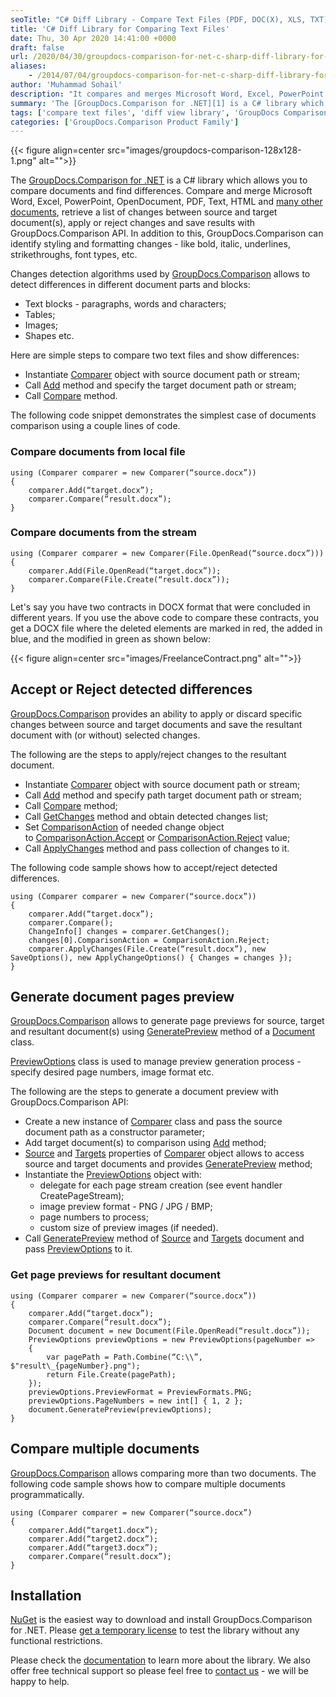 ```yaml
---
seoTitle: "C# Diff Library - Compare Text Files (PDF, DOC(X), XLS, TXT) in .NET"
title: 'C# Diff Library for Comparing Text Files'
date: Thu, 30 Apr 2020 14:41:00 +0000
draft: false
url: /2020/04/30/groupdocs-comparison-for-net-c-sharp-diff-library-for-comparing-text-files/
aliases:
    - /2014/07/04/groupdocs-comparison-for-net-c-sharp-diff-library-for-comparing-text-files/
author: 'Muhammad Sohail'
description: "It compares and merges Microsoft Word, Excel, PowerPoint, OpenDocument ODT, PDF, Text and HTML documents. Document comparison API compares content to detect changes for words, paragraphs and characters."
summary: 'The [GroupDocs.Comparison for .NET][1] is a C# library which allows you to compare documents and find differences. Compare and merge Microsoft Word, Excel, PowerPoint, OpenDocument, PDF, Text, HTML and [many other documents][2], retrieve a list of changes between source and target document(s), apply or reject changes and save results with GroupDocs.Comparison API. In addition to this, GroupDocs.Comparison can identify styling and formatting changes - like bold, italic, underlines, strikethroughs, font types, etc.'
tags: ['compare text files', 'diff view library', 'GroupDocs Comparison']
categories: ['GroupDocs.Comparison Product Family']
---
```




{{< figure align=center src="images/groupdocs-comparison-128x128-1.png" alt="">}}


The [GroupDocs.Comparison for .NET][3] is a C# library which allows you to compare documents and find differences. Compare and merge Microsoft Word, Excel, PowerPoint, OpenDocument, PDF, Text, HTML and [many other documents][4], retrieve a list of changes between source and target document(s), apply or reject changes and save results with GroupDocs.Comparison API. In addition to this, GroupDocs.Comparison can identify styling and formatting changes - like bold, italic, underlines, strikethroughs, font types, etc.

Changes detection algorithms used by [GroupDocs.Comparison][5] allows to detect differences in different document parts and blocks:

*   Text blocks - paragraphs, words and characters;
*   Tables;
*   Images;
*   Shapes etc.

Here are simple steps to compare two text files and show differences: 

*   Instantiate [Comparer][6] object with source document path or stream;
*   Call [Add][7] method and specify the target document path or stream;
*   Call [Compare][8] method.

The following code snippet demonstrates the simplest case of documents comparison using a couple lines of code. 

### Compare documents from local file

```
using (Comparer comparer = new Comparer(“source.docx”))
{
    comparer.Add(“target.docx”);
    comparer.Compare(“result.docx”);
}
```

### Compare documents from the stream
```
using (Comparer comparer = new Comparer(File.OpenRead(“source.docx”)))
{
    comparer.Add(File.OpenRead(“target.docx”));
    comparer.Compare(File.Create(“result.docx”));
}
```

Let's say you have two contracts in DOCX format that were concluded in different years. If you use the above code to compare these contracts, you get a DOCX file where the deleted elements are marked in red, the added in blue, and the modified in green as shown below:



{{< figure align=center src="images/FreelanceContract.png" alt="">}}


## Accept or Reject detected differences

[GroupDocs.Comparison][9] provides an ability to apply or discard specific changes between source and target documents and save the resultant document with (or without) selected changes.

The following are the steps to apply/reject changes to the resultant document.

*   Instantiate [Comparer][10] object with source document path or stream;
*   Call _[A][11]_[dd][12] method and specify path target document path or stream;
*   Call [Compare][13] method;
*   Call [GetChanges][14] method and obtain detected changes list;
*   Set [ComparisonAction][15] of needed change object to [ComparisonAction.Accept][16] or [ComparisonAction.Reject][17] value;
*   Call [ApplyChanges][18] method and pass collection of changes to it.

The following code sample shows how to accept/reject detected differences.

```
using (Comparer comparer = new Comparer(“source.docx”))
{
    comparer.Add(“target.docx”);
    comparer.Compare();
    ChangeInfo[] changes = comparer.GetChanges();
    changes[0].ComparisonAction = ComparisonAction.Reject;
    comparer.ApplyChanges(File.Create(“result.docx”), new SaveOptions(), new ApplyChangeOptions() { Changes = changes });
}
```

## Generate document pages preview

[GroupDocs.Comparison][19] allows to generate page previews for source, target and resultant document(s) using [GeneratePreview][20] method of a [Document][21] class.

[PreviewOptions][22] class is used to manage preview generation process - specify desired page numbers, image format etc.

The following are the steps to generate a document preview with GroupDocs.Comparison API:

*   Create a new instance of [Comparer][23] class and pass the source document path as a constructor parameter;
*   Add target document(s) to comparison using [Add][24] method;
*   [Source][25] and [Targets][26] properties of [Comparer][27] object allows to access source and target documents and provides [GeneratePreview][28] method;
*   Instantiate the [PreviewOptions][29] object with:
    *   delegate for each page stream creation (see event handler CreatePageStream); 
    *   image preview format - PNG / JPG / BMP;
    *   page numbers to process;
    *   custom size of preview images (if needed).
*   Call [GeneratePreview][30] method of [Source][31] and [Targets][32] document and pass [PreviewOptions][33] to it.

### Get page previews for resultant document

```
using (Comparer comparer = new Comparer(“source.docx”))
{
    comparer.Add(“target.docx”);
    comparer.Compare(“result.docx”);
    Document document = new Document(File.OpenRead(“result.docx”));
    PreviewOptions previewOptions = new PreviewOptions(pageNumber =>
    {
        var pagePath = Path.Combine(“C:\\”, $"result\_{pageNumber}.png");
        return File.Create(pagePath);
    });
    previewOptions.PreviewFormat = PreviewFormats.PNG;
    previewOptions.PageNumbers = new int[] { 1, 2 };
    document.GeneratePreview(previewOptions);
}
```

## Compare multiple documents

[GroupDocs.Comparison][34] allows comparing more than two documents. The following code sample shows how to compare multiple documents programmatically.

```
using (Comparer comparer = new Comparer(“source.docx”)
{
    comparer.Add(“target1.docx”);
    comparer.Add(“target2.docx”);
    comparer.Add(“target3.docx”);
    comparer.Compare(“result.docx”);
}
```

## Installation

[NuGet][35] is the easiest way to download and install GroupDocs.Comparison for .NET. Please [get a temporary license][36] to test the library without any functional restrictions.

Please check the [documentation][37] to learn more about the library. We also offer free technical support so please feel free to [contact us][38] - we will be happy to help.


[1]: https://products.groupdocs.com/comparison/net
[2]: https://docs.groupdocs.com/comparison/net
[3]: https://products.groupdocs.com/comparison/net
[4]: https://docs.groupdocs.com/comparison/net
[5]: https://apireference.groupdocs.com/comparison/net
[6]: https://apireference.groupdocs.com/net/comparison/groupdocs.comparison/comparer
[7]: https://apireference.groupdocs.com/net/comparison/groupdocs.comparison/comparer/methods/add/index
[8]: https://apireference.groupdocs.com/net/comparison/groupdocs.comparison/comparer/methods/compare/index
[9]: https://products.groupdocs.com/comparison/net
[10]: https://apireference.groupdocs.com/net/comparison/groupdocs.comparison/comparer
[11]: https://apireference.groupdocs.com/net/comparison/groupdocs.comparison/comparer/methods/add/index
[12]: https://apireference.groupdocs.com/net/comparison/groupdocs.comparison/comparer/methods/add/index
[13]: https://apireference.groupdocs.com/net/comparison/groupdocs.comparison/comparer/methods/compare/index
[14]: https://apireference.groupdocs.com/net/comparison/groupdocs.comparison/comparer/methods/getchanges/index
[15]: https://apireference.groupdocs.com/net/comparison/groupdocs.comparison.result/changeinfo/properties/comparisonaction
[16]: https://apireference.groupdocs.com/net/comparison/groupdocs.comparison.result/comparisonaction
[17]: https://apireference.groupdocs.com/net/comparison/groupdocs.comparison.result/comparisonaction
[18]: https://apireference.groupdocs.com/net/comparison/groupdocs.comparison/comparer/methods/applychanges/index
[19]: https://products.groupdocs.com/comparison/net
[20]: https://apireference.groupdocs.com/net/comparison/groupdocs.comparison/document/methods/generatepreview
[21]: https://apireference.groupdocs.com/net/comparison/groupdocs.comparison/document
[22]: https://apireference.groupdocs.com/net/comparison/groupdocs.comparison.options/previewoptions
[23]: https://apireference.groupdocs.com/net/comparison/groupdocs.comparison/comparer
[24]: https://apireference.groupdocs.com/net/comparison/groupdocs.comparison/comparer/methods/add/index
[25]: https://apireference.groupdocs.com/net/comparison/groupdocs.comparison/comparer/properties/source
[26]: https://apireference.groupdocs.com/net/comparison/groupdocs.comparison/comparer/properties/targets
[27]: https://apireference.groupdocs.com/net/comparison/groupdocs.comparison/comparer
[28]: https://apireference.groupdocs.com/net/comparison/groupdocs.comparison/document/methods/generatepreview
[29]: https://apireference.groupdocs.com/net/comparison/groupdocs.comparison.options/previewoptions
[30]: https://apireference.groupdocs.com/net/comparison/groupdocs.comparison/document/methods/generatepreview
[31]: https://apireference.groupdocs.com/net/comparison/groupdocs.comparison/comparer/properties/source
[32]: https://apireference.groupdocs.com/net/comparison/groupdocs.comparison/comparer/properties/targets
[33]: https://apireference.groupdocs.com/net/comparison/groupdocs.comparison.options/previewoptions
[34]: https://products.groupdocs.com/comparison/net
[35]: https://www.nuget.org/packages/GroupDocs.Comparison/
[36]: https://purchase.groupdocs.com/temporary-license
[37]: https://docs.groupdocs.com/display/comparisonnet/Home
[38]: https://forum.groupdocs.com/

